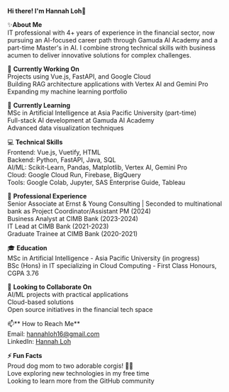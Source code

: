 **Hi there! I'm Hannah Loh**👋

✨**About Me**\
IT professional with 4+ years of experience in the financial sector, now pursuing an AI-focused career path through Gamuda AI Academy and a part-time Master's in AI. I combine strong technical skills with business acumen to deliver innovative solutions for complex challenges.

🔭 **Currently Working On**\
Projects using Vue.js, FastAPI, and Google Cloud\
Building RAG architecture applications with Vertex AI and Gemini Pro\
Expanding my machine learning portfolio

🌱 **Currently Learning**\
MSc in Artificial Intelligence at Asia Pacific University (part-time)\
Full-stack AI development at Gamuda AI Academy\
Advanced data visualization techniques

💻 **Technical Skills**\
Frontend: Vue.js, Vuetify, HTML\
Backend: Python, FastAPI, Java, SQL\
AI/ML: Scikit-Learn, Pandas, Matplotlib, Vertex AI, Gemini Pro\
Cloud: Google Cloud Run, Firebase, BigQuery\
Tools: Google Colab, Jupyter, SAS Enterprise Guide, Tableau

🏢 **Professional Experience**\
Senior Associate at Ernst & Young Consulting | Seconded to multinational bank as Project Coordinator/Assistant PM (2024)\
Business Analyst at CIMB Bank (2023-2024)\
IT Lead at CIMB Bank (2021-2023)\
Graduate Trainee at CIMB Bank (2020-2021)

🎓 **Education**\
MSc in Artificial Intelligence - Asia Pacific University (in progress)\
BSc (Hons) in IT specializing in Cloud Computing - First Class Honours, CGPA 3.76

🤝 **Looking to Collaborate On**\
AI/ML projects with practical applications\
Cloud-based solutions\
Open source initiatives in the financial tech space

📫** How to Reach Me**\
Email: [hannahloh16@gmail.com](mailto:hannahloh16@gmail.com)\
LinkedIn: [Hannah Loh](https://www.linkedin.com/in/HannahLoh)

**⚡ Fun Facts**\
Proud dog mom to two adorable corgis! 🐶🐶 \
Love exploring new technologies in my free time\
Looking to learn more from the GitHub community
